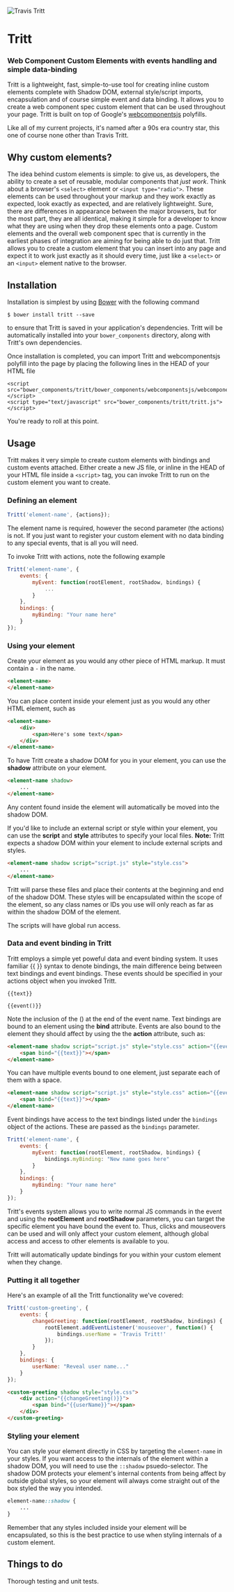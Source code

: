 ![Travis Tritt](http://celebratearkansasmagazine.com/wp-content/uploads/2011/07/travis-tritt.jpg) 

# Tritt

### Web Component Custom Elements with events handling and simple data-binding

Tritt is a lightweight, fast, simple-to-use tool for creating inline custom elements complete with Shadow DOM, external style/script imports, encapsulation and of course simple event and data binding.  It allows you to create a web component spec custom element that can be used throughout your page. Tritt is built on top of Google's [webcomponentsjs](https://www.github.com/webcomponents/webcomponentsjs) polyfills.

Like all of my current projects, it's named after a 90s era country star, this one of course none other than Travis Tritt.

## Why custom elements?

The idea behind custom elements is simple: to give us, as developers, the ability to create a set of reusable, modular components that _just work_.  Think about a browser's `<select>` element or `<input type="radio">`.  These elements can be used throughout your markup and they work exactly as expected, look exactly as expected, and are relatively lightweight.  Sure, there are differences in appearance between the major browsers, but for the most part, they are all identical, making it simple for a developer to know what they are using when they drop these elements onto a page.  Custom elements and the overall web component spec that is currently in the earliest phases of integration are aiming for being able to do just that.  Tritt allows you to create a custom element that you can insert into any page and expect it to work just exactly as it should every time, just like a `<select>` or an `<input>` element native to the browser.

## Installation

Installation is simplest by using [Bower](http://www.bower.io) with the following command
	
	$ bower install tritt --save

to ensure that Tritt is saved in your application's dependencies.  Tritt will be automatically installed into your `bower_components` directory, along with Tritt's own dependencies.

Once installation is completed, you can import Tritt and webcomponentsjs polyfill into the page by placing the following lines in the HEAD of your HTML file

	<script src="bower_components/tritt/bower_components/webcomponentsjs/webcomponents.js"></script>
    <script type="text/javascript" src="bower_components/tritt/tritt.js"></script>

You're ready to roll at this point.

## Usage

Tritt makes it very simple to create custom elements with bindings and custom events attached. Either create a new JS file, or inline in the HEAD of your HTML file inside a `<script>` tag, you can invoke Tritt to run on the custom element you want to create.

### Defining an element

```js
Tritt('element-name', {actions});
```

The element name is required, however the second parameter (the actions) is not.  If you just want to register your custom element with no data binding to any special events, that is all you will need.  

To invoke Tritt with actions, note the following example

```js
Tritt('element-name', {
	events: {
		myEvent: function(rootElement, rootShadow, bindings) {
			...
		}
	},
	bindings: {
		myBinding: "Your name here"
	}
});
```
### Using your element

Create your element as you would any other piece of HTML markup.  It must contain a `-` in the name.

```html
<element-name>
</element-name>
```

You can place content inside your element just as you would any other HTML element, such as

```html
<element-name>
	<div>
		<span>Here's some text</span>
	</div>
</element-name>
```

To have Tritt create a shadow DOM for you in your element, you can use the **shadow** attribute on your element.

```html
<element-name shadow>
	...
</element-name>
```

Any content found inside the element will automatically be moved into the shadow DOM.

If you'd like to include an external script or style within your element, you can use the **script** and **style** attributes to specify your local files. **Note:** Tritt expects a shadow DOM within your element to include external scripts and styles.

```html
<element-name shadow script="script.js" style="style.css">
	...
</element-name>
```

Tritt will parse these files and place their contents at the beginning and end of the shadow DOM. These styles will be encapsulated within the scope of the element, so any class names or IDs you use will only reach as far as within the shadow DOM of the element.

The scripts will have global run access. 

### Data and event binding in Tritt

Tritt employs a simple yet poweful data and event binding system.  It uses familiar {{ }} syntax to denote bindings, the main difference being between text bindings and event bindings. These events should be specified in your actions object when you invoked Tritt.
	
	{{text}}
	
	{{event()}}

Note the inclusion of the () at the end of the event name.  Text bindings are bound to an element using the **bind** attribute. Events are also bound to the element they should affect by using the the **action** attribute, such as:

```html
<element-name shadow script="script.js" style="style.css" action="{{event()}}">
	<span bind="{{text}}"></span>
</element-name>
```

You can have multiple events bound to one element, just separate each of them with a space.

```html
<element-name shadow script="script.js" style="style.css" action="{{event1()}} {{event2()}}">
	<span bind="{{text}}"></span>
</element-name>
```

Event bindings have access to the text bindings listed under the `bindings` object of the actions.  These are passed as the `bindings` parameter.

```js
Tritt('element-name', {
	events: {
		myEvent: function(rootElement, rootShadow, bindings) {
			bindings.myBinding: "New name goes here"
		}
	},
	bindings: {
		myBinding: "Your name here"
	}
});
```

Tritt's events system allows you to write normal JS commands in the event and using the **rootElement** and **rootShadow** parameters, you can target the specific element you have bound the event to. Thus, clicks and mouseovers can be used and will only affect your custom element, although global access and access to other elements is available to you.

Tritt will automatically update bindings for you within your custom element when they change.

### Putting it all together

Here's an example of all the Tritt functionality we've covered:

```js
Tritt('custom-greeting', {
	events: {
		changeGreeting: function(rootElement, rootShadow, bindings) {
			rootElement.addEventListener('mouseover', function() {
				bindings.userName = 'Travis Tritt!'
			});
		}
	},
	bindings: {
		userName: "Reveal user name..."
	}
});
```

```html
<custom-greeting shadow style="style.css">
	<div action="{{changeGreeting()}}">
		<span bind="{{userName}}"></span>
	</div>
</custom-greeting>
``` 

### Styling your element

You can style your element directly in CSS by targeting the `element-name` in your styles.  If you want access to the internals of the element within a shadow DOM, you will need to use the `::shadow` psuedo-selector. The shadow DOM protects your element's internal contents from being affect by outside global styles, so your element will always come straight out of the box styled the way you intended.

```css
element-name::shadow {
	...
}
```

Remember that any styles included inside your element will be encapsulated, so this is the best practice to use when styling internals of a custom element. 

## Things to do

Thorough testing and unit tests.